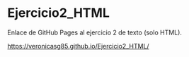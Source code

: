# Ejercicio2_HTML

Enlace de GitHub Pages al ejercicio 2 de texto (solo HTML).

https://veronicasg85.github.io/Ejercicio2_HTML/
